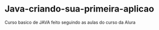 # Java-criando-sua-primeira-aplicao
 Curso basico de JAVA feito seguindo as aulas do curso da Alura
